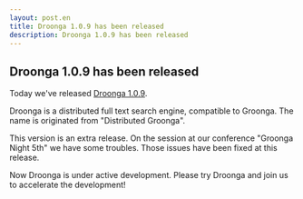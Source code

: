 ```yaml
---
layout: post.en
title: Droonga 1.0.9 has been released
description: Droonga 1.0.9 has been released
---
```


## Droonga 1.0.9 has been released

Today we've released [Droonga 1.0.9](http://droonga.org/news/2014/12/01/release.html).

Droonga is a distributed full text search engine, compatible to Groonga.
The name is originated from "Distributed Groonga".

This version is an extra release. On the session at our
conference "Groonga Night 5th" we have some troubles.
Those issues have been fixed at this release.

Now Droonga is under active development.
Please try Droonga and join us to accelerate the development!
